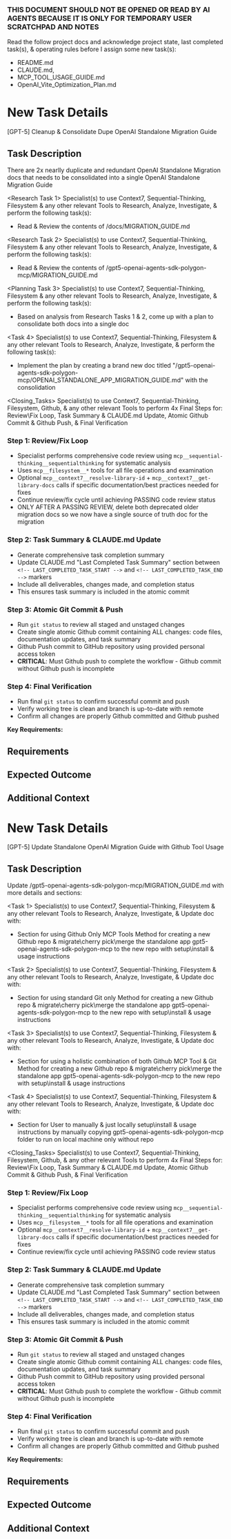 ### THIS DOCUMENT SHOULD NOT BE OPENED OR READ BY AI AGENTS BECAUSE IT IS ONLY FOR TEMPORARY USER SCRATCHPAD AND NOTES

Read the follow project docs and acknowledge project state, last completed task(s), & operating rules before I assign some new task(s):

- README.md
- CLAUDE.md,
- MCP_TOOL_USAGE_GUIDE.md
- OpenAI_Vite_Optimization_Plan.md

# New Task Details

[GPT-5] Cleanup & Consolidate Dupe OpenAI Standalone Migration Guide

## Task Description

There are 2x nearlly duplicate and redundant OpenAI Standalone Migration docs that needs to be consolidated into a single OpenAI Standalone Migration Guide

<Research Task 1> Specialist(s) to use Context7, Sequential-Thinking, Filesystem & any other relevant Tools to Research, Analyze, Investigate, & perform the following task(s):

- Read & Review the contents of /docs/MIGRATION_GUIDE.md

<Research Task 2> Specialist(s) to use Context7, Sequential-Thinking, Filesystem & any other relevant Tools to Research, Analyze, Investigate, & perform the following task(s):

- Read & Review the contents of /gpt5-openai-agents-sdk-polygon-mcp/MIGRATION_GUIDE.md

<Planning Task 3> Specialist(s) to use Context7, Sequential-Thinking, Filesystem & any other relevant Tools to Research, Analyze, Investigate, & perform the following task(s):

- Based on analysis from Research Tasks 1 & 2, come up with a plan to consolidate both docs into a single doc

<Task 4> Specialist(s) to use Context7, Sequential-Thinking, Filesystem & any other relevant Tools to Research, Analyze, Investigate, & perform the following task(s):

- Implement the plan by creating a brand new doc titled "/gpt5-openai-agents-sdk-polygon-mcp/OPENAI_STANDALONE_APP_MIGRATION_GUIDE.md" with the consolidation

<Closing_Tasks> Specialist(s) to use Context7, Sequential-Thinking, Filesystem, Github, & any other relevant Tools to perform 4x Final Steps for: Review\Fix Loop, Task Summary & CLAUDE.md Update, Atomic Github Commit & Github Push, & Final Verification

### Step 1: Review/Fix Loop

- Specialist performs comprehensive code review using `mcp__sequential-thinking__sequentialthinking` for systematic analysis
- Uses `mcp__filesystem__*` tools for all file operations and examination
- Optional `mcp__context7__resolve-library-id` + `mcp__context7__get-library-docs` calls if specific documentation/best practices needed for fixes
- Continue review/fix cycle until achieving PASSING code review status
- ONLY AFTER A PASSING REVIEW, delete both deprecated older migration docs so we now have a single source of truth doc for the migration

### Step 2: Task Summary & CLAUDE.md Update

- Generate comprehensive task completion summary
- Update CLAUDE.md "Last Completed Task Summary" section between `<!-- LAST_COMPLETED_TASK_START -->` and `<!-- LAST_COMPLETED_TASK_END -->` markers
- Include all deliverables, changes made, and completion status
- This ensures task summary is included in the atomic commit

### Step 3: Atomic Git Commit & Push

- Run `git status` to review all staged and unstaged changes
- Create single atomic Github commit containing ALL changes: code files, documentation updates, and task summary
- Github Push commit to GitHub repository using provided personal access token
- **CRITICAL**: Must Github push to complete the workflow - Github commit without Github push is incomplete

### Step 4: Final Verification

- Run final `git status` to confirm successful commit and push
- Verify working tree is clean and branch is up-to-date with remote
- Confirm all changes are properly Github committed and Github pushed

**Key Requirements:**

## Requirements

## Expected Outcome

## Additional Context

###

# New Task Details

[GPT-5] Update Standalone OpenAI Migration Guide with Github Tool Usage

## Task Description

Update /gpt5-openai-agents-sdk-polygon-mcp/MIGRATION_GUIDE.md with more details and sections:

<Task 1> Specialist(s) to use Context7, Sequential-Thinking, Filesystem & any other relevant Tools to Research, Analyze, Investigate, & Update doc with:

- Section for using Github Only MCP Tools Method for creating a new Github repo & migrate\cherry pick\merge the standalone app gpt5-openai-agents-sdk-polygon-mcp to the new repo with setup\install & usage instructions

<Task 2> Specialist(s) to use Context7, Sequential-Thinking, Filesystem & any other relevant Tools to Research, Analyze, Investigate, & Update doc with:

- Section for using standard Git only Method for creating a new Github repo & migrate\cherry pick\merge the standalone app gpt5-openai-agents-sdk-polygon-mcp to the new repo with setup\install & usage instructions

<Task 3> Specialist(s) to use Context7, Sequential-Thinking, Filesystem & any other relevant Tools to Research, Analyze, Investigate, & Update doc with:

- Section for using a holistic combination of both Github MCP Tool & Git Method for creating a new Github repo & migrate\cherry pick\merge the standalone app gpt5-openai-agents-sdk-polygon-mcp to the new repo with setup\install & usage instructions

<Task 4> Specialist(s) to use Context7, Sequential-Thinking, Filesystem & any other relevant Tools to Research, Analyze, Investigate, & Update doc with:

- Section for User to manually & just locally setup\install & usage instructions by manually copying gpt5-openai-agents-sdk-polygon-mcp folder to run on local machine only without repo

<Closing_Tasks> Specialist(s) to use Context7, Sequential-Thinking, Filesystem, Github, & any other relevant Tools to perform 4x Final Steps for: Review\Fix Loop, Task Summary & CLAUDE.md Update, Atomic Github Commit & Github Push, & Final Verification

### Step 1: Review/Fix Loop

- Specialist performs comprehensive code review using `mcp__sequential-thinking__sequentialthinking` for systematic analysis
- Uses `mcp__filesystem__*` tools for all file operations and examination
- Optional `mcp__context7__resolve-library-id` + `mcp__context7__get-library-docs` calls if specific documentation/best practices needed for fixes
- Continue review/fix cycle until achieving PASSING code review status

### Step 2: Task Summary & CLAUDE.md Update

- Generate comprehensive task completion summary
- Update CLAUDE.md "Last Completed Task Summary" section between `<!-- LAST_COMPLETED_TASK_START -->` and `<!-- LAST_COMPLETED_TASK_END -->` markers
- Include all deliverables, changes made, and completion status
- This ensures task summary is included in the atomic commit

### Step 3: Atomic Git Commit & Push

- Run `git status` to review all staged and unstaged changes
- Create single atomic Github commit containing ALL changes: code files, documentation updates, and task summary
- Github Push commit to GitHub repository using provided personal access token
- **CRITICAL**: Must Github push to complete the workflow - Github commit without Github push is incomplete

### Step 4: Final Verification

- Run final `git status` to confirm successful commit and push
- Verify working tree is clean and branch is up-to-date with remote
- Confirm all changes are properly Github committed and Github pushed

**Key Requirements:**

## Requirements

## Expected Outcome

## Additional Context

